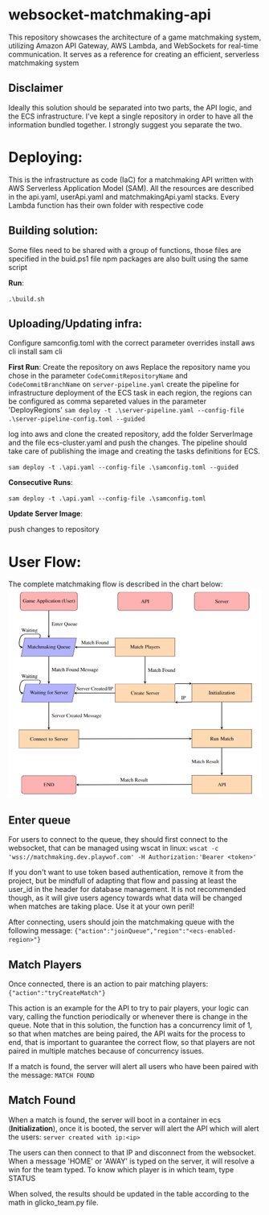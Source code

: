 # websocket-matchmaking-api
This repository showcases the architecture of a game matchmaking system, utilizing Amazon API Gateway, AWS Lambda, and WebSockets for real-time communication. It serves as a reference for creating an efficient, serverless matchmaking system

## Disclaimer
Ideally this solution should be separated into two parts, the API logic, and the ECS infrastructure. 
I've kept a single repository in order to have all the information bundled together.
I strongly suggest you separate the two.

# Deploying:
This is the infrastructure as code (IaC) for a matchmaking API written with AWS Serverless Application Model (SAM).
All the resources are described in the api.yaml, userApi.yaml and matchmakingApi.yaml stacks.
Every Lambda function has their own folder with respective code

## Building solution:

Some files need to be shared with a group of functions, those files are specified in the buid.ps1 file
npm packages are also built using the same script

**Run**:

`.\build.sh`

## Uploading/Updating infra:

Configure samconfig.toml with the correct parameter overrides
install aws cli
install sam cli

**First Run**:
Create the repository on aws
Replace the repository name you chose in the parameter `CodeCommitRepositoryName` and `CodeCommitBranchName` on `server-pipeline.yaml`
create the pipeline for infrastructure deployment of the ECS task in each region, the regions can be configured as comma separeted values in the parameter 'DeployRegions'
`sam deploy -t .\server-pipeline.yaml --config-file .\server-pipeline-config.toml --guided`

log into aws and clone the created repository, add the folder ServerImage and the file ecs-cluster.yaml and push the changes. 
The pipeline should take care of publishing the image and creating the tasks definitions for ECS.


`sam deploy -t .\api.yaml --config-file .\samconfig.toml --guided`

**Consecutive Runs**:

`sam deploy -t .\api.yaml --config-file .\samconfig.toml`

**Update Server Image**:

push changes to repository

# User Flow:
The complete matchmaking flow is described in the chart below:
![Alt text](./matchmaking_flow.png?raw=true "Title")

## Enter queue
For users to connect to the queue, they should first connect to the websocket, that can be managed using wscat in linux:
`wscat -c 'wss://matchmaking.dev.playwof.com' -H Authorization:'Bearer <token>'`

If you don't want to use token based authentication, remove it from the project, but be mindfull of adapting that flow and passing at least the user_id in the header for database management. It is not recommended though, as it will give users agency towards what data will be changed when matches are taking place. Use it at your own peril!

After connecting, users should join the matchmaking queue with the following message:
`{"action":"joinQueue","region":"<ecs-enabled-region>"}`

## Match Players

Once connected, there is an action to pair matching players:
`{"action":"tryCreateMatch"}`

This action is an example for the API to try to pair players, your logic can vary, calling the function periodically or whenever there is change in the queue. Note that in this solution, the function has a concurrency limit of 1, so that when matches are being paired, the API waits for the process to end, that is important to guarantee the correct flow, so that players are not paired in multiple matches because of concurrency issues.

If a match is found, the server will alert all users who have been paired with the message:
`MATCH FOUND` 

## Match Found

When a match is found, the server will boot in a container in ecs (**Initialization**), once it is booted, the server will alert the API which will alert the users:
`server created with ip:<ip>`

The users can then connect to that IP and disconnect from the websocket. When a message 'HOME' or 'AWAY' is typed on the server, it will resolve a win for the team typed. To know which player is in which team, type STATUS

When solved, the results should be updated in the table according to the math in glicko_team.py file.